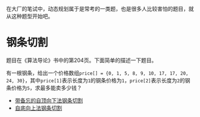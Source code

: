 在大厂的笔试中，动态规划属于是常考的一类题，也是很多人比较害怕的题目，就从这种题型开始吧。

# 钢条切割

题目在《算法导论》书中的第204页。下面简单的描述一下题目。

有一根钢条，给出一个价格数组`price[] = {0, 1, 5, 8, 9, 10, 17, 17, 20, 24, 30}`，其中`price[1]`表示长度为`1`的钢条价格为`1`，`price[2]`表示长度为`2`的钢条价格为`5`，求最多能卖多少钱？

- [带备忘的自顶向下法钢条切割](https://gitee.com/chenxiaosonggitee/blog/blob/master/courses/algorithms/src/dynamic-programming/cut-rod-memoized.c)
- [自底向上法钢条切割](https://gitee.com/chenxiaosonggitee/blog/blob/master/courses/algorithms/src/dynamic-programming/cut-rod-bottom-up.c)

